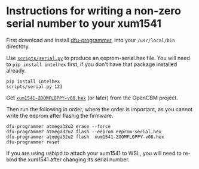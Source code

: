 # Instructions for writing a non-zero serial number to your xum1541

First download and install [dfu-programmer](https://github.com/dfu-programmer/dfu-programmer/releases), into your `/usr/local/bin` directory.

Use [`scripts/serial.py`](https://raw.githubusercontent.com/piersfinlayson/xum1541/refs/heads/main/scripts/serial.py) to produce an eeprom-serial.hex file.  You will need to `pip install intelhex` first, if you don't have that package installed already.

```
pip install intelhex
scripts/serial.py 123
```

Get [`xum1541-ZOOMFLOPPY-v08.hex`](https://raw.githubusercontent.com/OpenCBM/OpenCBM/refs/heads/master/xum1541/xum1541-ZOOMFLOPPY-v08.hex) (or later) from the OpenCBM project.

Then run the following in order, where the order is important, as you cannot write the eeprom after flashig the firmware.

```
dfu-programmer atmega32u2 erase --force
dfu-programmer atmega32u2 flash --eeprom eeprom-serial.hex
dfu-programmer atmega32u2 flash  xum1541-ZOOMFLOPPY-v08.hex
dfu-programmer reset
```

If you are using usbipd to attach your xum1541 to WSL, you will need to re-bind the xum1541 after changing its serial number.
